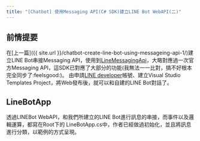 ```yaml
---
title: "[Chatbot] 使用Messaging API(C# SDK)建立LINE Bot WebAPI(二)"
---
```


## 前情提要
在[上一篇]({{ site.url }}/chatbot-create-line-bot-using-messageing-api-1/)建立LINE Bot串接Messaging API，使用到[LineMessagingApi](https://github.com/pierre3/LineMessagingApi)，大略對應過一次官方Messaging API，這SDK已對應了大部分的功能(我無法一一比對，搞不好根本完全同步了:feelsgood:)。
由申請[LINE developer](https://developers.line.me)帳號、建立Visual Studio Templates Project，將Web發布後，就可以和自建的LINE Bot對話了。

## LineBotApp
透過LINEBot WebAPI，和我們所建立的LINE Bot進行訊息的串接，而事件以及邏輯運算，都寫在Root下的 LineBotApp.cs中，作者已經做過初始化，並且將訊息進行分類，以範例的方式呈現。
